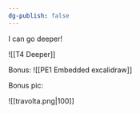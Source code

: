 ```yaml
---
dg-publish: false
---
```

I can go deeper!

![[T4 Deeper]]

Bonus: 
![[PE1 Embedded excalidraw]]

Bonus pic: 

![[travolta.png|100]]

